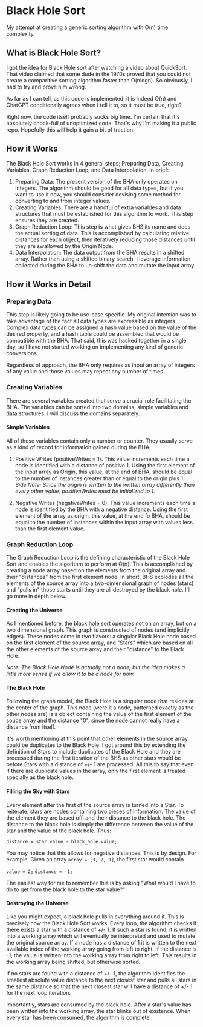 # Black Hole Sort
My attempt at creating a generic sorting algorithm with O(n) time complexity.

## What is Black Hole Sort?
I got the idea for Black Hole sort after watching a video about QuickSort. That video claimed that some dude in the 1970s proved that you could not create a comparitive sorting algorithm faster than O(nlogn). So obviously, I had to try and prove him wrong.

As far as I can tell, as this code is implemented, it is indeed O(n) and ChatGPT conditionally agrees when I tell it to, so it must be true, right?

Right now, the code itself probably sucks big time. I'm certain that it's absolutely chock-full of unoptimized code. That's why I'm making it a public repo. Hopefully this will help it gain a bit of traction.

## How it Works

The Black Hole Sort works in 4 general steps; Preparing Data, Creating Variables, Graph Reduction Loop, and Data Interpolation. In brief:
1. Preparing Data: The present version of the BHA only operates on integers. The algorithm should be good for all data types, but if you want to use it now, you should consider devising some method for converting to and from integer values.
2. Creating Variables: There are a handful of extra variables and data structures that must be established for this algorithm to work. This step ensures they are created.
3. Graph Reduction Loop: This step is what gives BHS its name and does the actual sorting of data. This is accomplished by calculating relative distances for each object, then iteratively reducing those distances until they are swallowed by the Origin Node.
4. Data Interpolation: The data output from the BHA results in a shifted array. Rather than using a shifted binary search, I leverage information collected during the BHA to un-shift the data and mutate the input array.

## How it Works in Detail

### Preparing Data

This step is likely going to be use-case specific. My original intention was to take advantage of the fact all data types are expressible as integers. Complex data types can be assigned a hash value based on the value of the desired property, and a hash table could be assembled that would be compatible with the BHA. That said, this was hacked together in a single day, so I have not started working on implementing any kind of generic conversions.

Regardless of approach, the BHA only requires as input an array of integers of any value and those values may repeat any number of times.


### Creating Variables

There are several variables created that serve a crucial role facilitating the BHA. The variables can be sorted into two domains; simple variables and data structures. I will discuss the domains separately.

#### Simple Variables

All of these variables contain only a number or counter. They usually serve as a kind of record for information gained during the BHA.
1. Positive Writes (positiveWrites = 1). This value increments each time a node is identified with a distance of positive 1. Using the first element of the input array as Origin, this value, at the end of BHA, should be equal to the number of instances greater than or equal to the origin plus 1.
    *Side Note: Since the origin is written to the written array differently than every other value, positiveWrites must be initialized to 1.*

2. Negative Writes (negativeWrites = 0). This value increments each time a node is identified by the BHA with a negative distance. Using the first element of the array as origin, this value, at the end fo BHA, should be equal to the number of instances within the input array with values less than the first element value.


### Graph Reduction Loop

The Graph Reduction Loop is the defining characteristic of the Black Hole Sort and enables the algorithm to perform at O(n). This is accomplished by creating a node array based on the elements from the original array and their "distances" from the first element node. In short, BHS explodes all the elements of the source array into a two-dimensional graph of nodes (stars) and "pulls in" those starts until they are all destroyed by the black hole. I'll go more in depth below.

#### Creating the Universe

As I mentioned before, the black hole sort operates not on an array, but on a two dimensional graph. This graph is constructed of nodes (and implicitly edges). These nodes come in two flavors: a singular Black Hole node based on the first element of the source array, and "Stars" which are based on all the other elements of the source array and their "distance" to the Black Hole.

*Note: The Black Hole Node is actually not a node, but the idea makes a little more sense if we allow it to be a node for now.*

#### The Black Hole

Following the graph model, the Black Hole is a singular node that resides at the center of the graph. This node (were it a node, patterned exactly as the other nodes are) is a object containing the value of the first element of the souce array and the distance "0", since the node cannot really have a distance from itself.

It's worth mentioning at this point that other elements in the source array could be duplicates to the Black Hole. I got around this by extending the definition of Stars to include duplicates of the Black Hole and they are processed during the first iteration of the BHS as other stars would be before Stars with a distance of +/- 1 are processed. All this to say that even if there are duplicate values in the array, only the first element is treated specially as the black hole.

#### Filling the Sky with Stars

Every element after the first of the source array is turned into a Star. To reiterate, stars are nodes containing two pieces of information: The value of the element they are based off, and their distance to the black hole. The distance to the black hole is simply the difference between the value of the star and the value of the black hole. Thus:

`distance = star.value - black_hole.value;`

You may notice that this allows for negative distances. This is by design. For example, Given an array `array = [3, 2, 1]`, the first star would contain

`value = 2;`
`distance = -1;`

The easiest way for me to remember this is by asking "What would I have to do to get from the black hole to the star value?"

#### Destroying the Universe

Like you might expect, a black hole pulls in everything around it. This is precisely how the Black Hole Sort works. Every loop, the algorithm checks if there exists a star with a distance of +/- 1. If such a star is found, it is written into a working array which will eventually be interpreted and used to mutate the original source array. If a node has a distance of 1 it is written to the next available index of the working array going from left to right. If the distance is -1, the value is written into the working array from right to left. This results in the working array being shifted, but otherwise sorted.

If no stars are found with a distance of +/- 1, the algorithm identifies the smallest absolute value distance to the next closest star and pulls all stars in the same distance so that the next closest star will have a distance of +/- 1 for the next loop iteration.

Importantly, stars are consumed by the black hole. After a star's value has been written into the working array, the star blinks out of existence. When every star has been consumed, the algorithm is complete.

